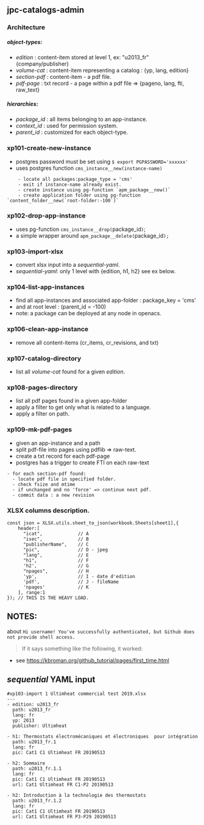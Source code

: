 ## jpc-catalogs-admin

### Architecture
##### object-types:
- _edition_ : content-item stored at level 1, ex: "u2013_fr" {company/publisher}
- _volume-cat_ : content-item representing a catalog : {yp, lang, edition}
- _section-pdf_ : content-item - a pdf file.
- _pdf-page_ : txt record - a page within a pdf file => {pageno, lang, fti, raw_text}
##### hierarchies:
- _package_id_ : all items belonging to an app-instance.
- _context_id_ : used for permission system.
- _parent_id_ : customized for each object-type.


### xp101-create-new-instance
- postgres password must be set using `$ export PGPASSWORD='xxxxxx'`
- uses postgres function `cms_instance__new(instance-name)`
```
    - locate all packages:package_type = 'cms'
    - exit if instance-name already exist.
    - create instance using pg-function `apm_package__new()`
    - create application folder using pg-function `content_folder__new(`root-folder:-100`)`
```

### xp102-drop-app-instance
- uses pg-function `cms_instance__drop(`package_id`)`;
- a simple wrapper around `apm_package__delete(`package_id`);`

### xp103-import-xlsx
- convert xlsx input into a _sequential-yaml_.
- _sequential-yaml_: only 1 level with {edition, h1, h2} see ex below.

### xp104-list-app-instances
- find all app-instances and associated app-folder : package_key = 'cms'
- and at root level : (parent_id = -100)
- note: a package can be deployed at any node in openacs.

### xp106-clean-app-instance
- remove all content-items (cr_items, cr_revisions, and txt)

### xp107-catalog-directory
- list all _volume-cat_ found for a given _edition_.

### xp108-pages-directory
- list all pdf pages found in a given app-folder
- apply a filter to get only what is related to a language.
- apply a filter on path.

### xp109-mk-pdf-pages
- given an app-instance and a path
- split pdf-file into pages using pdflib => raw-text.
- create a txt record for each pdf-page
- postgres has a trigger to create FTI on each raw-text

```
- for each section-pdf found:
  - locate pdf file in specified folder.
  - check fsize and mtime
  - if unchanged and no 'force' => continue next pdf.
  - commit data : a new revision
```


### XLSX columns description.

```
const json = XLSX.utils.sheet_to_json(workbook.Sheets[sheet1],{
    header:[
      "icat",             // A
      "isec",             // B
      "publisherName",    // C
      "pic",              // D - jpeg
      "lang",             // E
      "h1",               // F
      'h2',               // G
      "npages",           // H
      'yp',               // I - date d'edition
      'pdf',              // J - fileName
      'npages'            // K
    ], range:1
}); // THIS IS THE HEAVY LOAD.

```

## NOTES:

about `Hi username! You've successfully authenticated, but Github does
not provide shell access.`

> If it says something like the following, it worked:

  - see https://kbroman.org/github_tutorial/pages/first_time.html

## _sequential_ YAML input


```
#xp103-import 1 Ultimheat commercial test 2019.xlsx
---
- edition: u2013_fr
  path: u2013_fr
  lang: fr
  yp: 2013
  publisher: Ultimheat

- h1: Thermostats électromécaniques et électroniques  pour intégration
  path: u2013_fr.1
  lang: fr
  pic: Cat1 C1 Ultimheat FR 20190513

- h2: Sommaire
  path: u2013_fr.1.1
  lang: fr
  pic: Cat1 C1 Ultimheat FR 20190513
  url: Cat1 Ultimheat FR C1-P2 20190513

- h2: Introduction à la technologie des thermostats
  path: u2013_fr.1.2
  lang: fr
  pic: Cat1 C1 Ultimheat FR 20190513
  url: Cat1 Ultimheat FR P3-P29 20190513

```
